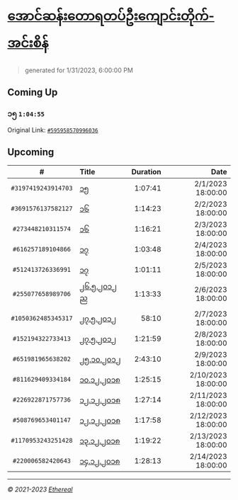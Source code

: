 # [အောင်ဆန်းတောရတပ်ဦးကျောင်းတိုက်-အင်းစိန်](https://www.facebook.com/655653464834259)

> generated for 1/31/2023, 6:00:00 PM

## Coming Up

### ၁၅ `1:04:55`

Original Link: [`#595958570996036`](https://www.facebook.com/655653464834259/videos/595958570996036)

## Upcoming

| # | Title | Duration | Date |
|:-----:|:------|---------:|-------------:|
| `#3197419243914703` | [၁၅](https://www.facebook.com/655653464834259/videos/3197419243914703) | 1:07:41 | 2/1/2023 18:00:00 |
| `#3691576137582127` | [၁၆](https://www.facebook.com/655653464834259/videos/3691576137582127) | 1:14:23 | 2/2/2023 18:00:00 |
| `#273448210311574` | [၁၆](https://www.facebook.com/655653464834259/videos/273448210311574) | 1:16:21 | 2/3/2023 18:00:00 |
| `#616257189104866` | [၁၇](https://www.facebook.com/655653464834259/videos/616257189104866) | 1:03:48 | 2/4/2023 18:00:00 |
| `#512413726336991` | [၁၇](https://www.facebook.com/655653464834259/videos/512413726336991) | 1:01:11 | 2/5/2023 18:00:00 |
| `#255077658989706` | [၂၆.၅.၂၀၁၂ ည](https://www.facebook.com/655653464834259/videos/255077658989706) | 1:13:33 | 2/6/2023 18:00:00 |
| `#1050362485345317` | [၂၇.၅.၂၀၁၂](https://www.facebook.com/655653464834259/videos/1050362485345317) | 58:10 | 2/7/2023 18:00:00 |
| `#152194322733413` | [၂၇.၅.၂၀၁၂](https://www.facebook.com/655653464834259/videos/152194322733413) | 1:21:59 | 2/8/2023 18:00:00 |
| `#651981965638202` | [၂၅.၁၀.၂၀၁၂](https://www.facebook.com/655653464834259/videos/651981965638202) | 2:43:10 | 2/9/2023 18:00:00 |
| `#811629409334184` | [၁၀.၁၂.၂၀၁၈](https://www.facebook.com/655653464834259/videos/811629409334184) | 1:25:15 | 2/10/2023 18:00:00 |
| `#226922871757736` | [၁၂.၁၂.၂၀၁၈](https://www.facebook.com/655653464834259/videos/226922871757736) | 1:27:14 | 2/11/2023 18:00:00 |
| `#508769653401147` | [၁၂.၁၂.၂၀၁၈](https://www.facebook.com/655653464834259/videos/508769653401147) | 1:17:58 | 2/12/2023 18:00:00 |
| `#1170953243251428` | [၁၃.၁၂.၂၀၁၈](https://www.facebook.com/655653464834259/videos/1170953243251428) | 1:19:22 | 2/13/2023 18:00:00 |
| `#220006582420643` | [၁၄.၁၂.၂၀၁၈](https://www.facebook.com/655653464834259/videos/220006582420643) | 1:28:13 | 2/14/2023 18:00:00 |

---

_&copy; 2021-2023 [Ethereal](https://github.com/etherealtech)_